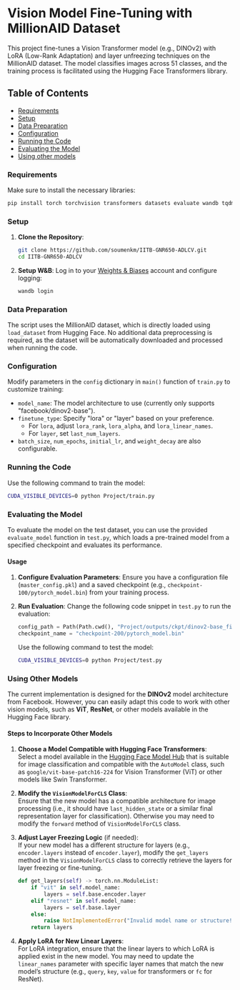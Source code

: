 # Vision Model Fine-Tuning with MillionAID Dataset

This project fine-tunes a Vision Transformer model (e.g., DINOv2) with LoRA (Low-Rank Adaptation) and layer unfreezing techniques on the MillionAID dataset. The model classifies images across 51 classes, and the training process is facilitated using the Hugging Face Transformers library.

## Table of Contents
- [Requirements](#requirements)
- [Setup](#setup)
- [Data Preparation](#data-preparation)
- [Configuration](#configuration)
- [Running the Code](#running-the-code)
- [Evaluating the Model](#evaluating-the-model)
- [Using other models](#using-other-models)

### Requirements
Make sure to install the necessary libraries:

```bash
pip install torch torchvision transformers datasets evaluate wandb tqdm pillow
```

### Setup
1. **Clone the Repository**:
    ```bash
    git clone https://github.com/soumenkm/IITB-GNR650-ADLCV.git
    cd IITB-GNR650-ADLCV
    ```

2. **Setup W&B**:
    Log in to your [Weights & Biases](https://wandb.ai/) account and configure logging:
    ```bash
    wandb login
    ```

### Data Preparation
The script uses the MillionAID dataset, which is directly loaded using `load_dataset` from Hugging Face. No additional data preprocessing is required, as the dataset will be automatically downloaded and processed when running the code.

### Configuration
Modify parameters in the `config` dictionary in `main()` function of `train.py` to customize training:
- `model_name`: The model architecture to use (currently only supports "facebook/dinov2-base").
- `finetune_type`: Specify "lora" or "layer" based on your preference.
  - For `lora`, adjust `lora_rank`, `lora_alpha`, and `lora_linear_names`.
  - For `layer`, set `last_num_layers`.
- `batch_size`, `num_epochs`, `initial_lr`, and `weight_decay` are also configurable.

### Running the Code
Use the following command to train the model:

```bash
CUDA_VISIBLE_DEVICES=0 python Project/train.py
```

### Evaluating the Model
To evaluate the model on the test dataset, you can use the provided `evaluate_model` function in `test.py`, which loads a pre-trained model from a specified checkpoint and evaluates its performance.

#### Usage

1. **Configure Evaluation Parameters**:
   Ensure you have a configuration file (`master_config.pkl`) and a saved checkpoint (e.g., `checkpoint-100/pytorch_model.bin`) from your training process.

2. **Run Evaluation**:
   Change the following code snippet in `test.py` to run the evaluation:

   ```python
   config_path = Path(Path.cwd(), "Project/outputs/ckpt/dinov2-base_finetune/lora_0.10_1.0e-05_r8/master_config.pkl")
   checkpoint_name = "checkpoint-200/pytorch_model.bin"
    ```

    Use the following command to test the model:

    ```bash
    CUDA_VISIBLE_DEVICES=0 python Project/test.py
    ```

### Using Other Models

The current implementation is designed for the **DINOv2** model architecture from Facebook. However, you can easily adapt this code to work with other vision models, such as **ViT**, **ResNet**, or other models available in the Hugging Face library.

#### Steps to Incorporate Other Models

1. **Choose a Model Compatible with Hugging Face Transformers**:  
   Select a model available in the [Hugging Face Model Hub](https://huggingface.co/models) that is suitable for image classification and compatible with the `AutoModel` class, such as `google/vit-base-patch16-224` for Vision Transformer (ViT) or other models like Swin Transformer.

2. **Modify the `VisionModelForCLS` Class**:  
   Ensure that the new model has a compatible architecture for image processing (i.e., it should have `last_hidden_state` or a similar final representation layer for classification). Otherwise you may need to modify the `forward` method of `VisionModelForCLS` class.

3. **Adjust Layer Freezing Logic** (if needed):  
   If your new model has a different structure for layers (e.g., `encoder.layers` instead of `encoder.layer`), modify the `get_layers` method in the `VisionModelForCLS` class to correctly retrieve the layers for layer freezing or fine-tuning.

   ```python
   def get_layers(self) -> torch.nn.ModuleList:
       if "vit" in self.model_name:
           layers = self.base.encoder.layer
       elif "resnet" in self.model_name:
           layers = self.base.layer
       else:
           raise NotImplementedError("Invalid model name or structure!")
       return layers
   ```

4. **Apply LoRA for New Linear Layers**:  
   For LoRA integration, ensure that the linear layers to which LoRA is applied exist in the new model. You may need to update the `linear_names` parameter with specific layer names that match the new model’s structure (e.g., `query`, `key`, `value` for transformers or `fc` for ResNet).

